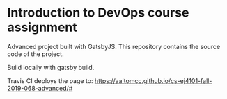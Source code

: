 # Introduction to DevOps course assignment

Advanced project built with GatsbyJS. This repository contains the source code of the project.

Build locally with gatsby build.

Travis CI deploys the page to: https://aaltomcc.github.io/cs-ej4101-fall-2019-068-advanced/#